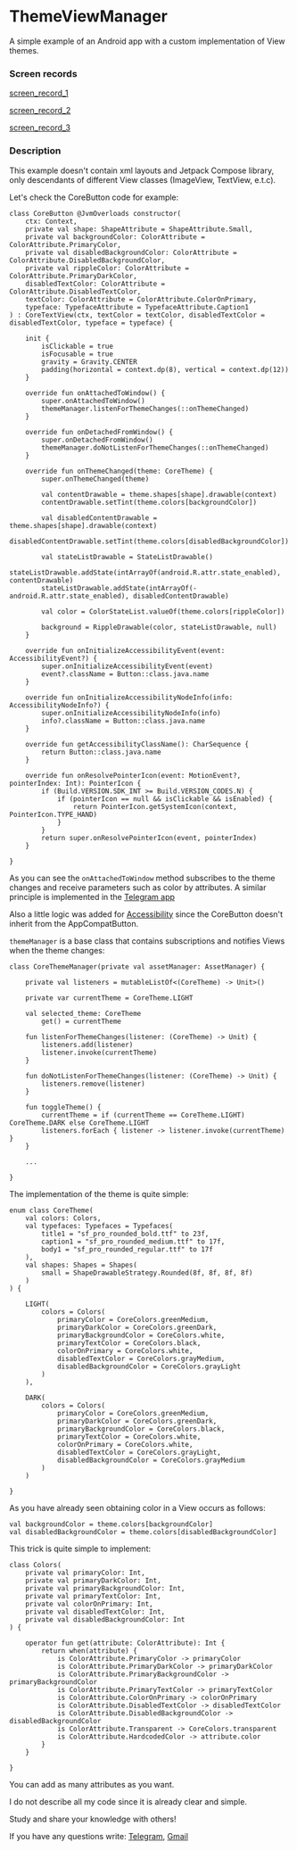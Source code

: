 # ThemeViewManager
A simple example of an Android app with a custom implementation of View themes.

### Screen records

[screen_record_1](https://github.com/evitwilly/ThemeViewManager/assets/40917658/2b9a65ee-76d0-4064-a7f2-c7c591870bc8)

[screen_record_2](https://github.com/evitwilly/ThemeViewManager/assets/40917658/874d3e10-3b2a-4c31-b7a0-97535d86c9f1)

[screen_record_3](https://github.com/evitwilly/ThemeViewManager/assets/40917658/4249bfa9-bb4c-4856-8164-79fce492564e)

### Description

This example doesn't contain xml layouts and Jetpack Compose library, only descendants of different View classes (ImageView, TextView, e.t.c).

Let's check the CoreButton code for example:

    class CoreButton @JvmOverloads constructor(
        ctx: Context,
        private val shape: ShapeAttribute = ShapeAttribute.Small,
        private val backgroundColor: ColorAttribute = ColorAttribute.PrimaryColor,
        private val disabledBackgroundColor: ColorAttribute = ColorAttribute.DisabledBackgroundColor,
        private val rippleColor: ColorAttribute = ColorAttribute.PrimaryDarkColor,
        disabledTextColor: ColorAttribute = ColorAttribute.DisabledTextColor,
        textColor: ColorAttribute = ColorAttribute.ColorOnPrimary,
        typeface: TypefaceAttribute = TypefaceAttribute.Caption1
    ) : CoreTextView(ctx, textColor = textColor, disabledTextColor = disabledTextColor, typeface = typeface) {
    
        init {
            isClickable = true
            isFocusable = true
            gravity = Gravity.CENTER
            padding(horizontal = context.dp(8), vertical = context.dp(12))
        }
    
        override fun onAttachedToWindow() {
            super.onAttachedToWindow()
            themeManager.listenForThemeChanges(::onThemeChanged)
        }
    
        override fun onDetachedFromWindow() {
            super.onDetachedFromWindow()
            themeManager.doNotListenForThemeChanges(::onThemeChanged)
        }
    
        override fun onThemeChanged(theme: CoreTheme) {
            super.onThemeChanged(theme)
    
            val contentDrawable = theme.shapes[shape].drawable(context)
            contentDrawable.setTint(theme.colors[backgroundColor])
    
            val disabledContentDrawable = theme.shapes[shape].drawable(context)
            disabledContentDrawable.setTint(theme.colors[disabledBackgroundColor])
    
            val stateListDrawable = StateListDrawable()
            stateListDrawable.addState(intArrayOf(android.R.attr.state_enabled), contentDrawable)
            stateListDrawable.addState(intArrayOf(-android.R.attr.state_enabled), disabledContentDrawable)
    
            val color = ColorStateList.valueOf(theme.colors[rippleColor])
    
            background = RippleDrawable(color, stateListDrawable, null)
        }
    
        override fun onInitializeAccessibilityEvent(event: AccessibilityEvent?) {
            super.onInitializeAccessibilityEvent(event)
            event?.className = Button::class.java.name
        }
    
        override fun onInitializeAccessibilityNodeInfo(info: AccessibilityNodeInfo?) {
            super.onInitializeAccessibilityNodeInfo(info)
            info?.className = Button::class.java.name
        }
    
        override fun getAccessibilityClassName(): CharSequence {
            return Button::class.java.name
        }
    
        override fun onResolvePointerIcon(event: MotionEvent?, pointerIndex: Int): PointerIcon {
            if (Build.VERSION.SDK_INT >= Build.VERSION_CODES.N) {
                if (pointerIcon == null && isClickable && isEnabled) {
                    return PointerIcon.getSystemIcon(context, PointerIcon.TYPE_HAND)
                }
            }
            return super.onResolvePointerIcon(event, pointerIndex)
        }
    
    }

As you can see the <code>onAttachedToWindow</code> method subscribes to the theme changes and receive parameters such as color by attributes. A similar principle is implemented in the [Telegram app](https://github.com/DrKLO/Telegram)

Also a little logic was added for [Accessibility](https://developer.android.com/guide/topics/ui/accessibility) since the CoreButton doesn't inherit from the AppCompatButton.

<code>themeManager</code> is a base class that contains subscriptions and notifies Views when the theme changes:

    class CoreThemeManager(private val assetManager: AssetManager) {
    
        private val listeners = mutableListOf<(CoreTheme) -> Unit>()
    
        private var currentTheme = CoreTheme.LIGHT
    
        val selected_theme: CoreTheme
            get() = currentTheme
    
        fun listenForThemeChanges(listener: (CoreTheme) -> Unit) {
            listeners.add(listener)
            listener.invoke(currentTheme)
        }
    
        fun doNotListenForThemeChanges(listener: (CoreTheme) -> Unit) {
            listeners.remove(listener)
        }
    
        fun toggleTheme() {
            currentTheme = if (currentTheme == CoreTheme.LIGHT) CoreTheme.DARK else CoreTheme.LIGHT
            listeners.forEach { listener -> listener.invoke(currentTheme) }
        }
    
        ...
    
    }

The implementation of the theme is quite simple:

    enum class CoreTheme(
        val colors: Colors,
        val typefaces: Typefaces = Typefaces(
            title1 = "sf_pro_rounded_bold.ttf" to 23f,
            caption1 = "sf_pro_rounded_medium.ttf" to 17f,
            body1 = "sf_pro_rounded_regular.ttf" to 17f
        ),
        val shapes: Shapes = Shapes(
            small = ShapeDrawableStrategy.Rounded(8f, 8f, 8f, 8f)
        )
    ) {
    
        LIGHT(
            colors = Colors(
                primaryColor = CoreColors.greenMedium,
                primaryDarkColor = CoreColors.greenDark,
                primaryBackgroundColor = CoreColors.white,
                primaryTextColor = CoreColors.black,
                colorOnPrimary = CoreColors.white,
                disabledTextColor = CoreColors.grayMedium,
                disabledBackgroundColor = CoreColors.grayLight
            )
        ),
    
        DARK(
            colors = Colors(
                primaryColor = CoreColors.greenMedium,
                primaryDarkColor = CoreColors.greenDark,
                primaryBackgroundColor = CoreColors.black,
                primaryTextColor = CoreColors.white,
                colorOnPrimary = CoreColors.white,
                disabledTextColor = CoreColors.grayLight,
                disabledBackgroundColor = CoreColors.grayMedium
            )
        )
    
    }

As you have already seen obtaining color in a View occurs as follows:

    val backgroundColor = theme.colors[backgroundColor]
    val disabledBackgroundColor = theme.colors[disabledBackgroundColor]

This trick is quite simple to implement:

    class Colors(
        private val primaryColor: Int,
        private val primaryDarkColor: Int,
        private val primaryBackgroundColor: Int,
        private val primaryTextColor: Int,
        private val colorOnPrimary: Int,
        private val disabledTextColor: Int,
        private val disabledBackgroundColor: Int
    ) {
    
        operator fun get(attribute: ColorAttribute): Int {
            return when(attribute) {
                is ColorAttribute.PrimaryColor -> primaryColor
                is ColorAttribute.PrimaryDarkColor -> primaryDarkColor
                is ColorAttribute.PrimaryBackgroundColor -> primaryBackgroundColor
                is ColorAttribute.PrimaryTextColor -> primaryTextColor
                is ColorAttribute.ColorOnPrimary -> colorOnPrimary
                is ColorAttribute.DisabledTextColor -> disabledTextColor
                is ColorAttribute.DisabledBackgroundColor -> disabledBackgroundColor
                is ColorAttribute.Transparent -> CoreColors.transparent
                is ColorAttribute.HardcodedColor -> attribute.color
            }
        }
    
    }

You can add as many attributes as you want.

I do not describe all my code since it is already clear and simple. 

Study and share your knowledge with others! 

If you have any questions write: [Telegram](https://t.me/dmitry_tsyvtsyn), [Gmail](mailto:dmitry.kind.2@gmail.com)



